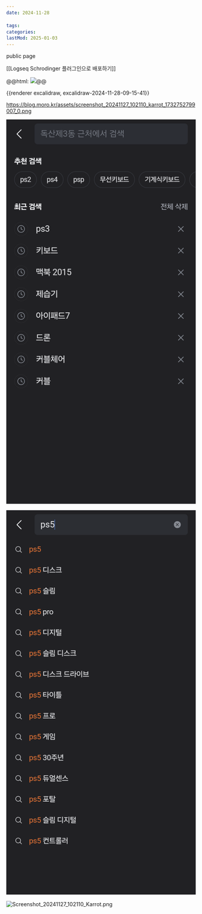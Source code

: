 ```yaml
---
date: 2024-11-28

tags:
categories:
lastMod: 2025-01-03
---
```



public page





[[Logseq Schrodinger 플러그인으로 배포하기]]





@@html: <img src="https://blog.moro.kr/assets/screenshot_20241127_102110_karrot_1732752799007_0.png" width=200>@@



{{renderer excalidraw, excalidraw-2024-11-28-09-15-41}}







https://blog.moro.kr/assets/screenshot_20241127_102110_karrot_1732752799007_0.png





![Screenshot_20241127_102110_Karrot.png](/assets/screenshot_20241127_102110_karrot_1732752799007_0.png)









![](/assets/q2wh4yp.png)







![Screenshot_20241127_102110_Karrot.png](assets/screenshot_20241127_102110_karrot_1732714239937_0.png)






